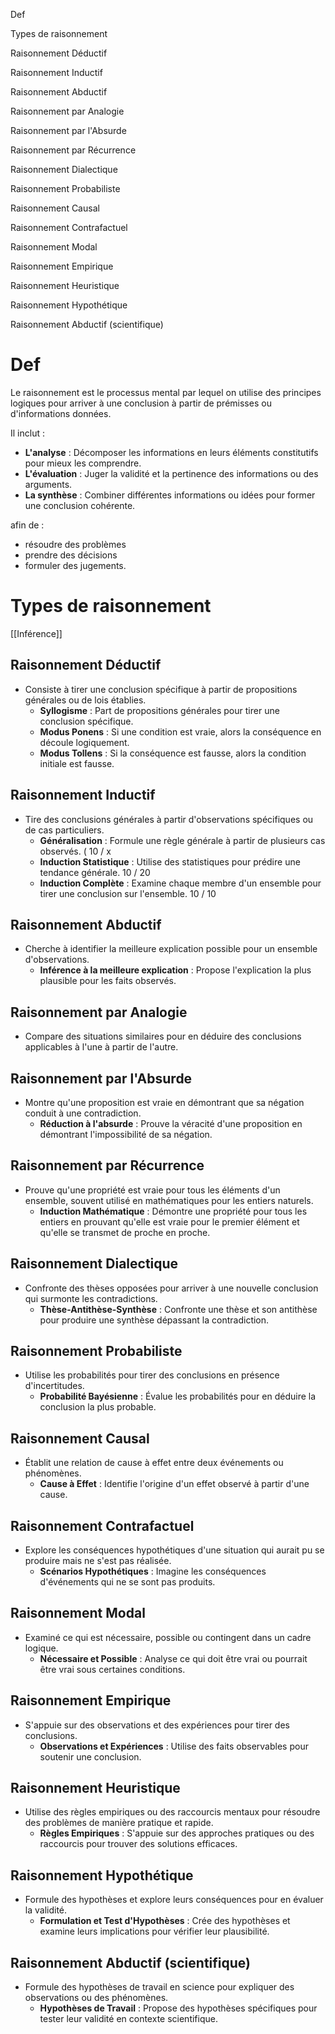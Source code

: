 Def

Types de raisonnement

Raisonnement Déductif

Raisonnement Inductif

Raisonnement Abductif

Raisonnement par Analogie

Raisonnement par l'Absurde

Raisonnement par Récurrence

Raisonnement Dialectique

Raisonnement Probabiliste

Raisonnement Causal

Raisonnement Contrafactuel

Raisonnement Modal

Raisonnement Empirique

Raisonnement Heuristique

Raisonnement Hypothétique

Raisonnement Abductif (scientifique)

  

# Def

Le raisonnement est le processus mental par lequel on utilise des principes logiques pour arriver à une conclusion à partir de prémisses ou d'informations données.

Il inclut :

- **L'analyse** : Décomposer les informations en leurs éléments constitutifs pour mieux les comprendre.
- **L'évaluation** : Juger la validité et la pertinence des informations ou des arguments.
- **La synthèse** : Combiner différentes informations ou idées pour former une conclusion cohérente.

afin de :

- résoudre des problèmes
- prendre des décisions
- formuler des jugements.

  

# Types de raisonnement

[[Inférence]]

## **Raisonnement Déductif**

- Consiste à tirer une conclusion spécifique à partir de propositions générales ou de lois établies.
    - **Syllogisme** : Part de propositions générales pour tirer une conclusion spécifique.
    - **Modus Ponens** : Si une condition est vraie, alors la conséquence en découle logiquement.
    - **Modus Tollens** : Si la conséquence est fausse, alors la condition initiale est fausse.

## **Raisonnement Inductif**

- Tire des conclusions générales à partir d'observations spécifiques ou de cas particuliers.
    - **Généralisation** : Formule une règle générale à partir de plusieurs cas observés. ( 10 / x
    - **Induction Statistique** : Utilise des statistiques pour prédire une tendance générale. 10 / 20
    - **Induction Complète** : Examine chaque membre d'un ensemble pour tirer une conclusion sur l'ensemble. 10 / 10

## **Raisonnement Abductif**

- Cherche à identifier la meilleure explication possible pour un ensemble d'observations.
    - **Inférence à la meilleure explication** : Propose l'explication la plus plausible pour les faits observés.

## **Raisonnement par Analogie**

- Compare des situations similaires pour en déduire des conclusions applicables à l'une à partir de l'autre.

## **Raisonnement par l'Absurde**

- Montre qu'une proposition est vraie en démontrant que sa négation conduit à une contradiction.
    - **Réduction à l'absurde** : Prouve la véracité d'une proposition en démontrant l'impossibilité de sa négation.

## **Raisonnement par Récurrence**

- Prouve qu'une propriété est vraie pour tous les éléments d'un ensemble, souvent utilisé en mathématiques pour les entiers naturels.
    - **Induction Mathématique** : Démontre une propriété pour tous les entiers en prouvant qu'elle est vraie pour le premier élément et qu'elle se transmet de proche en proche.

## **Raisonnement Dialectique**

- Confronte des thèses opposées pour arriver à une nouvelle conclusion qui surmonte les contradictions.
    - **Thèse-Antithèse-Synthèse** : Confronte une thèse et son antithèse pour produire une synthèse dépassant la contradiction.

## **Raisonnement Probabiliste**

- Utilise les probabilités pour tirer des conclusions en présence d'incertitudes.
    - **Probabilité Bayésienne** : Évalue les probabilités pour en déduire la conclusion la plus probable.

## **Raisonnement Causal**

- Établit une relation de cause à effet entre deux événements ou phénomènes.
    - **Cause à Effet** : Identifie l'origine d'un effet observé à partir d'une cause.

## **Raisonnement Contrafactuel**

- Explore les conséquences hypothétiques d'une situation qui aurait pu se produire mais ne s'est pas réalisée.
    - **Scénarios Hypothétiques** : Imagine les conséquences d'événements qui ne se sont pas produits.

## **Raisonnement Modal**

- Examiné ce qui est nécessaire, possible ou contingent dans un cadre logique.
    - **Nécessaire et Possible** : Analyse ce qui doit être vrai ou pourrait être vrai sous certaines conditions.

## **Raisonnement Empirique**

- S'appuie sur des observations et des expériences pour tirer des conclusions.
    - **Observations et Expériences** : Utilise des faits observables pour soutenir une conclusion.

## **Raisonnement Heuristique**

- Utilise des règles empiriques ou des raccourcis mentaux pour résoudre des problèmes de manière pratique et rapide.
    - **Règles Empiriques** : S'appuie sur des approches pratiques ou des raccourcis pour trouver des solutions efficaces.

## **Raisonnement Hypothétique**

- Formule des hypothèses et explore leurs conséquences pour en évaluer la validité.
    - **Formulation et Test d'Hypothèses** : Crée des hypothèses et examine leurs implications pour vérifier leur plausibilité.

## **Raisonnement Abductif (scientifique)**

- Formule des hypothèses de travail en science pour expliquer des observations ou des phénomènes.
    - **Hypothèses de Travail** : Propose des hypothèses spécifiques pour tester leur validité en contexte scientifique.